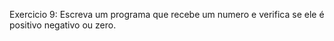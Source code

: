 Exercicio 9: Escreva um programa que recebe um numero e verifica se ele é positivo negativo ou zero.
